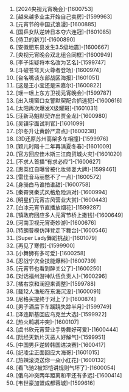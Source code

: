 
1. [2024央视元宵晚会]-[1600753]
1. [越来越多业主开始自己卖房]-[1599963]
1. [元宵节的中国式浪漫]-[1600885]
1. [国乒女队逆转日本夺六连冠]-[1601085]
1. [侍卫的新刀]-[1600890]
1. [安徽肥东县发生3.5级地震]-[1600667]
1. [央视元宵晚会双北组合同框]-[1600949]
1. [李子柒疑将本名改为艺名]-[1599747]
1. [斗破苍穹天火尊者登场]-[1600974]
1. [台名嘴谈东部战区海报]-[1601051]
1. [这是王小宝还是宋嘉尔]-[1600822]
1. [瑶一瑶上东方卫视元宵晚会]-[1599787]
1. [出入境窗口女警默契配合抓逃犯]-[1600616]
1. [太阳再次爆发X级耀斑]-[1601031]
1. [汪新马魁默契诈出贾金龙]-[1600980]
1. [吴镇宇面试判官]-[1601099]
1. [尔冬升让黄龄严肃点]-[1600238]
1. [3D还原苏州高架多车相撞]-[1599976]
1. [颖儿时隔十二年再演夏冬春]-[1601009]
1. [官方回应佳木斯三江商贸城火灾]-[1601020]
1. [不求人首播“有求必应”]-[1600627]
1. [惠英红自曝曾被化妆师耍大牌]-[1599461]
1. [雷佳音马丽憋不了一点]-[1600572]
1. [身骑白马谁拍谁甜]-[1600758]
1. [秦霄贤秦式风格危险派对]-[1600994]
1. [明星们元宵古风营业大赏]-[1600443]
1. [白冰元宵节直播放烟花]-[1599287]
1. [镇政府回应多人元宵节桥上撒钱]-[1600649]
1. [河南卫视元宵奇妙游]-[1600676]
1. [特朗普模仿拜登走下舞台]-[1600546]
1. [Super Lady舞蹈挑战]-[1601079]
1. [再见了寒假]-[1599900]
1. [小舞狮有多可爱]-[1600258]
1. [忍战宁次全技能爆料]-[1600739]
1. [元宵节也看到醉关公了]-[1600250]
1. [对话福州游神队伍负责人]-[1600296]
1. [橘右京和澜迎来调整]-[1599788]
1. [载12人渔船在东海沉没]-[1600091]
1. [尼格买提终于对上了]-[1600874]
1. [男子酒后下车蹊跷失踪半月]-[1599749]
1. [泽连斯基回应乌克兰大选]-[1599922]
1. [热火鹈鹕冲突]-[1600107]
1. [虞书欣元宵营业手势舞好可爱]-[1600444]
1. [阮经天新片灭恶人好解气]-[1599951]
1. [中国男乒逆转韩国进决赛]-[1600417]
1. [纪凌尘正面回应大海哥]-[1601015]
1. [热辣滚烫送你一朵小红花]-[1600132]
1. [看飞驰2被郑恺讲规则气坏了]-[1600054]
1. [俄乌冲突两年距离和平还有多远]-[1600414]
1. [韦世豪加盟成都蓉城]-[1599616]